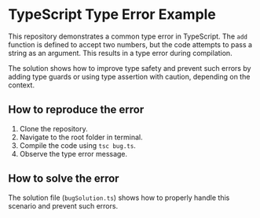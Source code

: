 # TypeScript Type Error Example

This repository demonstrates a common type error in TypeScript. The `add` function is defined to accept two numbers, but the code attempts to pass a string as an argument. This results in a type error during compilation.

The solution shows how to improve type safety and prevent such errors by adding type guards or using type assertion with caution, depending on the context.

## How to reproduce the error

1. Clone the repository.
2. Navigate to the root folder in terminal.
3. Compile the code using `tsc bug.ts`.
4. Observe the type error message.

## How to solve the error

The solution file (`bugSolution.ts`) shows how to properly handle this scenario and prevent such errors.